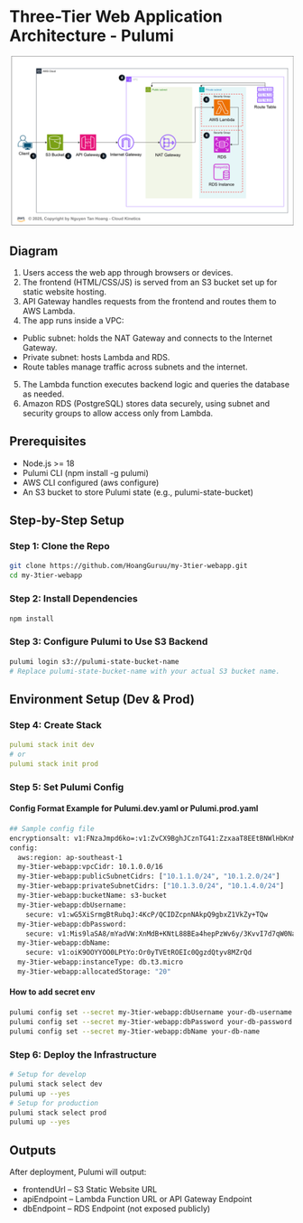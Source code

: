 # Three-Tier Web Application Architecture - Pulumi
![Architecture Diagram](./images/diagram.png)
## Diagram
1. Users access the web app through browsers or devices.
2. The frontend (HTML/CSS/JS) is served from an S3 bucket set up for static website hosting.
3. API Gateway handles requests from the frontend and routes them to AWS Lambda.
4. The app runs inside a VPC:
- Public subnet: holds the NAT Gateway and connects to the Internet Gateway.
- Private subnet: hosts Lambda and RDS.
- Route tables manage traffic across subnets and the internet.
5. The Lambda function executes backend logic and queries the database as needed.
6. Amazon RDS (PostgreSQL) stores data securely, using subnet and security groups to allow access only from Lambda.

##  Prerequisites
- Node.js >= 18
- Pulumi CLI (npm install -g pulumi)
- AWS CLI configured (aws configure)
- An S3 bucket to store Pulumi state (e.g., pulumi-state-bucket)

## Step-by-Step Setup
### Step 1: Clone the Repo
```sh
git clone https://github.com/HoangGuruu/my-3tier-webapp.git
cd my-3tier-webapp
```
### Step 2: Install Dependencies
```sh
npm install
```
### Step 3: Configure Pulumi to Use S3 Backend
```sh
pulumi login s3://pulumi-state-bucket-name
# Replace pulumi-state-bucket-name with your actual S3 bucket name.
```

## Environment Setup (Dev & Prod)
### Step 4: Create Stack
```yml
pulumi stack init dev
# or
pulumi stack init prod
```
### Step 5: Set Pulumi Config

#### Config Format Example for Pulumi.dev.yaml or Pulumi.prod.yaml

```sh
## Sample config file
encryptionsalt: v1:FNzaJmpd6ko=:v1:ZvCX9BghJCznTG41:ZzxaaT8EEtBNWlHbKnMNvYd4jMP3PQ==
config:
  aws:region: ap-southeast-1
  my-3tier-webapp:vpcCidr: 10.1.0.0/16
  my-3tier-webapp:publicSubnetCidrs: ["10.1.1.0/24", "10.1.2.0/24"]
  my-3tier-webapp:privateSubnetCidrs: ["10.1.3.0/24", "10.1.4.0/24"]
  my-3tier-webapp:bucketName: s3-bucket
  my-3tier-webapp:dbUsername:
    secure: v1:wG5XiSrmgBtRubqJ:4KcP/QCIDZcpnNAkpQ9gbxZ1VkZy+TQw
  my-3tier-webapp:dbPassword:
    secure: v1:Mis9laSA8/mYadVW:XnMdB+KNtL88BEa4hepPzWv6y/3KvvI7d7qW0NaKNA==
  my-3tier-webapp:dbName:
    secure: v1:oiK9OOYYOO0LPtYo:Or0yTVEtROEIc0QgzdQtyv8MZrQd
  my-3tier-webapp:instanceType: db.t3.micro
  my-3tier-webapp:allocatedStorage: "20"

```
#### How to add secret env 
```sh
pulumi config set --secret my-3tier-webapp:dbUsername your-db-username
pulumi config set --secret my-3tier-webapp:dbPassword your-db-password
pulumi config set --secret my-3tier-webapp:dbName your-db-name
```


### Step 6: Deploy the Infrastructure
```sh
# Setup for develop
pulumi stack select dev
pulumi up --yes
# Setup for production
pulumi stack select prod
pulumi up --yes
```


## Outputs
After deployment, Pulumi will output:

- frontendUrl – S3 Static Website URL
- apiEndpoint – Lambda Function URL or API Gateway Endpoint
- dbEndpoint – RDS Endpoint (not exposed publicly)

